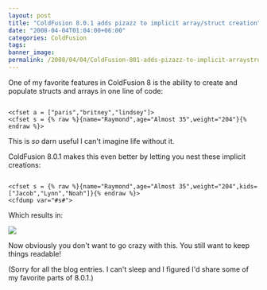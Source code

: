 ```yaml
---
layout: post
title: "ColdFusion 8.0.1 adds pizazz to implicit array/struct creation"
date: "2008-04-04T01:04:00+06:00"
categories: ColdFusion 
tags: 
banner_image: 
permalink: /2008/04/04/ColdFusion-801-adds-pizazz-to-implicit-arraystruct-creation
---
```


One of my favorite features in ColdFusion 8 is the ability to create and populate structs and arrays in one line of code:

<code>
&lt;cfset a = ["paris","britney","lindsey"]&gt;
&lt;cfset s = {% raw %}{name="Raymond",age="Almost 35",weight="204"}{% endraw %}&gt;
</code>

This is <i>so</i> darn useful I can't imagine life without it. 

ColdFusion 8.0.1 makes this even better by letting you nest these implicit creations:

<code>
&lt;cfset s = {% raw %}{name="Raymond",age="Almost 35",weight="204",kids=["Jacob","Lynn","Noah"]}{% endraw %}&gt;
&lt;cfdump var="#s#"&gt;	
</code>

Which results in:

<img src="https://static.raymondcamden.com/images/Picture 111.png">

Now obviously you don't want to go crazy with this. You still want to keep things readable!

(Sorry for all the blog entries. I can't sleep and I figured I'd share some of my favorite parts of 8.0.1.)